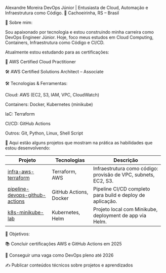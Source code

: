 Alexandre Moreira
DevOps Júnior | Entusiasta de Cloud, Automação e Infraestrutura como Código.
📍 Cachoeirinha, RS – Brasil

🚀 Sobre mim:

Sou apaixonado por tecnologia e estou construindo minha carreira como DevOps Engineer Júnior. Hoje, foco meus estudos em Cloud Computing, Containers, Infraestrutura como Código e CI/CD.

Atualmente estou estudando para as certificações:

🧠 AWS Certified Cloud Practitioner

🛠️ AWS Certified Solutions Architect – Associate

🛠️ Tecnologias & Ferramentas:

Cloud: AWS (EC2, S3, IAM, VPC, CloudWatch)

Containers: Docker, Kubernetes (minikube)

IaC: Terraform

CI/CD: GitHub Actions

Outros: Git, Python, Linux, Shell Script

📌 Aqui estão alguns projetos que mostram na prática as habilidades que estou desenvolvendo:

| Projeto                                                                                               | Tecnologias            | Descrição                                                      |
| ----------------------------------------------------------------------------------------------------- | ---------------------- | -------------------------------------------------------------- |
| [infra-aws-terraform](https://github.com/alexandredostatni/infra-aws-terraform)                       | Terraform, AWS         | Infraestrutura como código: provisão de VPC, subnets, EC2, S3. |
| [pipeline-devops-github-actions](https://github.com/alexandredostatni/pipeline-devops-github-actions) | GitHub Actions, Docker | Pipeline CI/CD completo para build e deploy de aplicação.      |
| [k8s-minikube-lab](https://github.com/alexandredostatni/k8s-minikube-lab)                             | Kubernetes, Helm       | Projeto local com Minikube, deployment de app via Helm.        |


🎯 Objetivos:

📚 Concluir certificações AWS e GitHub Actions em 2025

💼 Conseguir uma vaga como DevOps pleno até 2026

✍️ Publicar conteúdos técnicos sobre projetos e aprendizados

